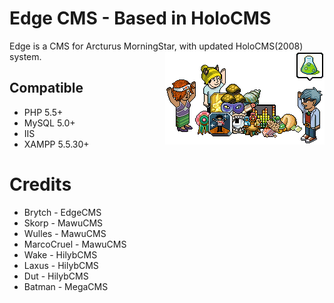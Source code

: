 
# Edge CMS - Based in HoloCMS

Edge is a CMS for Arcturus MorningStar, with updated HoloCMS(2008) system.
<img src="https://raw.githubusercontent.com/Wulles/eyethatseeseverything/master/achievements/ragezone.gif" align="right" style="max-width:100%;">

## Compatible

* PHP 5.5+
* MySQL 5.0+
* IIS
* XAMPP 5.5.30+

# Credits #

* Brytch - EdgeCMS
* Skorp - MawuCMS
* Wulles  - MawuCMS
* MarcoCruel - MawuCMS
* Wake - HilybCMS
* Laxus - HilybCMS
* Dut - HilybCMS
* Batman - MegaCMS
